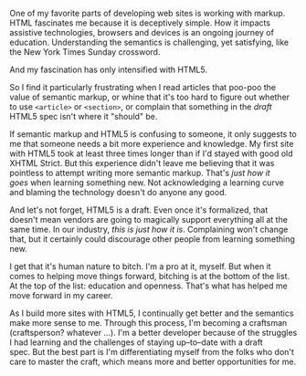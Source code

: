 

One of my favorite parts of developing web sites is working with markup. HTML fascinates me because it is
deceptively simple. How it impacts assistive technologies, browsers and devices is an ongoing journey of
education. Understanding the semantics is challenging, yet satisfying, like the New York Times Sunday
crossword.

And my fascination has only intensified with HTML5.

So I find it particularly frustrating when I read articles that poo-poo the value of semantic markup, or whine
that it's too hard to figure out whether to use `<article>` or `<section>`, or complain that
something in the *draft* HTML5 spec isn't where it "should" be.

If semantic markup and HTML5 is confusing to someone, it only suggests to me that someone needs a bit more
experience and knowledge. My first site with HTML5 took at least three times longer than if I'd stayed with
good old XHTML Strict. But this experience didn't leave me believing that it was pointless to attempt writing
more semantic markup. That's *just how it goes* when learning something new. Not acknowledging a learning
curve and blaming the technology doesn't do anyone any good.

And let's not forget, HTML5 is a draft. Even once it's formalized, that doesn't mean vendors are going to
magically support everything all at the same time. In our industry, *this is just how it is*. Complaining
won't change that, but it certainly could discourage other people from learning something new.

I get that it's human nature to bitch. I'm a pro at it, myself. But when it comes to helping move things
forward, bitching is at the bottom of the list. At the top of the list: education and openness. That's what
has helped me move forward in my career.

As I build more sites with HTML5, I continually get better and the semantics make more sense to me. Through
this process, I'm becoming a craftsman (craftsperson? whatever …). I'm a better developer because of the
struggles I had learning and the challenges of staying up–to–date with a draft spec. But the best part is
I'm differentiating myself from the folks who don't care to master the craft, which means more and better
opportunities for me.